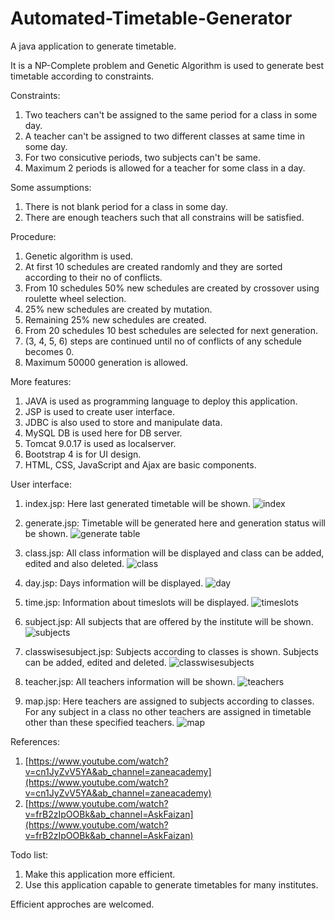 # Automated-Timetable-Generator
A java application to generate timetable.

It is a NP-Complete problem and Genetic Algorithm is used to generate best timetable according to constraints.

Constraints:
  1. Two teachers can't be assigned to the same period for a class in some day.
  2. A teacher can't be assigned to two different classes at same time in some day.
  3. For two consicutive periods, two subjects can't be same.
  4. Maximum 2 periods is allowed for a teacher for some class in a day.
  
Some assumptions:
  1. There is not blank period for a class in some day.
  2. There are enough teachers such that all constrains will be satisfied.
  
Procedure:
  1. Genetic algorithm is used.
  2. At first 10 schedules are created randomly and they are sorted according to their no of conflicts.
  3. From 10 schedules 50% new schedules are created by crossover using roulette wheel selection.
  4. 25% new schedules are created by mutation.
  5. Remaining 25% new schedules are created.
  6. From 20 schedules 10 best schedules are selected for next generation.
  7. (3, 4, 5, 6) steps are continued until no of conflicts of any schedule becomes 0.
  8. Maximum 50000 generation is allowed.
  
More features:
  1. JAVA is used as programming language to deploy this application.
  2. JSP is used to create user interface.
  3. JDBC is also used to store and manipulate data.
  4. MySQL DB is used here for DB server.
  5. Tomcat 9.0.17 is used as localserver.
  6. Bootstrap 4 is for UI design.
  7. HTML, CSS, JavaScript and Ajax are basic components.
  
User interface:
  1. index.jsp:
    Here last generated timetable will be shown.
    ![index](https://github.com/16sumanrana/Automated-Timetable-Generator/blob/master/img/index.png)
    
  2. generate.jsp:
    Timetable will be generated here and generation status will be shown.
    ![generate table](https://github.com/16sumanrana/Automated-Timetable-Generator/blob/master/img/generate.png)
    
  3. class.jsp:
    All class information will be displayed and class can be added, edited and also deleted.
    ![class](https://github.com/16sumanrana/Automated-Timetable-Generator/blob/master/img/class.png)
   
  4. day.jsp:
    Days information will be displayed.
    ![day](https://github.com/16sumanrana/Automated-Timetable-Generator/blob/master/img/day.png)
    
  5. time.jsp:
    Information about timeslots will be displayed.
    ![timeslots](https://github.com/16sumanrana/Automated-Timetable-Generator/blob/master/img/time.png)
  
  6. subject.jsp:
    All subjects that are offered by the institute will be shown.
    ![subjects](https://github.com/16sumanrana/Automated-Timetable-Generator/blob/master/img/subject.png)
    
  7. classwisesubject.jsp:
    Subjects according to classes is shown. Subjects can be added, edited and deleted.
    ![classwisesubjects](https://github.com/16sumanrana/Automated-Timetable-Generator/blob/master/img/classwisesubject.png)
    
  8. teacher.jsp:
    All teachers information will be shown.
    ![teachers](https://github.com/16sumanrana/Automated-Timetable-Generator/blob/master/img/teacher.png)
    
  9. map.jsp:
    Here teachers are assigned to subjects according to classes. For any subject in a class no other teachers are assigned in timetable other than these specified teachers.
    ![map](https://github.com/16sumanrana/Automated-Timetable-Generator/blob/master/img/map.png)
    
References:
  1. [https://www.youtube.com/watch?v=cn1JyZvV5YA&ab_channel=zaneacademy](https://www.youtube.com/watch?v=cn1JyZvV5YA&ab_channel=zaneacademy)
  2. [https://www.youtube.com/watch?v=frB2zIpOOBk&ab_channel=AskFaizan](https://www.youtube.com/watch?v=frB2zIpOOBk&ab_channel=AskFaizan)
  
Todo list:
  1. Make this application more efficient.
  2. Use this application capable to generate timetables for many institutes.
  
  
  Efficient approches are welcomed.

